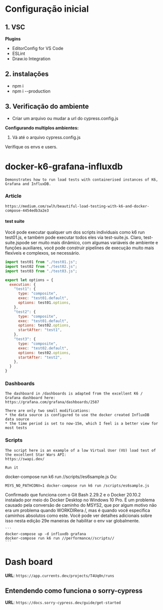 
# Configuração inicial

## 1. VSC
  **Plugins**
  * EditorConfig for VS Code
  * ESLint
  * Draw.io Integration
  

## 2. instalações
 * npm i 
 * npm i --production

## 3. Verificação do ambiente
  * Criar um arquivo ou mudar a url do cypress.config.js

**Configurando multiplos ambientes:**

1. Vá até o arquivo cypress.config.js

Verifique os envs e users.




# docker-k6-grafana-influxdb
    Demonstrates how to run load tests with containerised instances of K6, Grafana and InfluxDB.


### Article
    https://medium.com/swlh/beautiful-load-testing-with-k6-and-docker-compose-4454edb3a2e3

#### test suite

Você pode executar qualquer um dos scripts individuais como k6 run test01.js, e também pode executar todos eles via test-suite.js. Claro, test-suite.jspode ser muito mais dinâmico, com algumas variáveis ​​de ambiente e funções auxiliares, você pode construir pipelines de execução muito mais flexíveis e complexos, se necessário.

~~~js
import test01 from "./test01.js";
import test02 from "./test02.js";
import test03 from "./test03.js";

export let options = {
  execution: {
    "test1": {
      type: "composite",
      exec: "test01.default",
      options: test01.options,
    },
    "test2": {
      type: "composite",
      exec: "test01.default",
      options: test02.options,
      startAfter: "test1",
    },
    "test3": {
      type: "composite",
      exec: "test02.default",
      options: test02.options,
      startAfter: "test2",
    },
  }
}
~~~


### Dashboards
    The dashboard in /dashboards is adapted from the excellent K6 / Grafana dashboard here:
    https://grafana.com/grafana/dashboards/2587

    There are only two small modifications:
    * the data source is configured to use the docker created InfluxDB data source
    * the time period is set to now-15m, which I feel is a better view for most tests

### Scripts
    The script here is an example of a low Virtual User (VU) load test of the excellent Star Wars API:
    https://swapi.dev/

    Run it

  docker-compose run k6 run //scripts//es6sample.js
    Ou:

    MSYS_NO_PATHCONV=1 docker-compose run k6 run /scripts/es6sample.js
  
  Confirmado que funciona com o Git Bash 2.29.2 e o Docker 20.10.2 instalado por meio do Docker Desktop no Windows 10 Pro.
  É um problema causado pela conversão de caminho do MSYS2, que por algum motivo não era um problema quando WORKDIRera /, mas é quando você especifica caminhos absolutos como este.
  Você pode ver detalhes adicionais sobre isso nesta edição 29e maneiras de habilitar o env var globalmente.

    ```
    docker-compose up -d influxdb grafana
    docker-compose run k6 run //performance//scripts//
    ```


# Dash board

**URL**: `https://app.currents.dev/projects/T4Uq0n/runs`

## Entendendo como funciona o sorry-cypress

**URL**: `https://docs.sorry-cypress.dev/guide/get-started`
